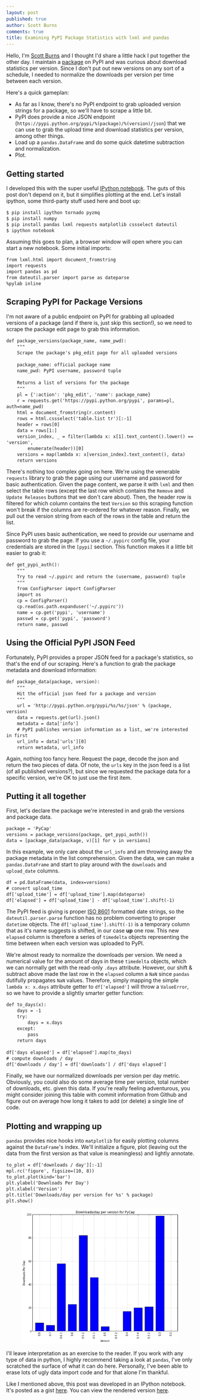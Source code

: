 ```yaml
---
layout: post
published: true
author: Scott Burns
comments: true
title: Examining PyPI Package Statistics with lxml and pandas
---
```


Hello, I'm [Scott Burns](http://sburns.github.com) and I thought I'd share a little hack I put together the other day. I maintain a [package](https://pypi.python.org/pypi/PyCap/) on PyPI and was curious about download statistics per version. Since I don't put out new versions on any sort of a schedule, I needed to normalize the downloads per version per time between each version.

Here's a quick gameplan:

* As far as I know, there's no PyPI endpoint to grab uploaded version strings for a package, so we'll have to scrape a little bit.
* PyPI does provide a nice JSON endpoint (`https://pypi.python.org/pypi/%(package)/%(version)/json`) that we can use to grab the upload time and download statistics per version, among other things.
* Load up a `pandas.DataFrame` and do some quick datetime subtraction and normalization.
* Plot.

## Getting started

I developed this with the super useful [IPython notebook](http://ipython.org/ipython-doc/dev/interactive/htmlnotebook.html). The guts of this post don't depend on it, but it simplifies plotting at the end. Let's install ipython, some third-party stuff used here and boot up:

    $ pip install ipython tornado pyzmq
    $ pip install numpy
    $ pip install pandas lxml requests matplotlib cssselect dateutil
    $ ipython notebook

Assuming this goes to plan, a browser window will open where you can start a new notebook. Some initial imports:

    from lxml.html import document_fromstring
    import requests
    import pandas as pd
    from dateutil.parser import parse as dateparse
    %pylab inline

## Scraping PyPI for Package Versions

I'm not aware of a public endpoint on PyPI for grabbing all uploaded versions of a package (and if there is, just skip this section!), so we need to scrape the package edit page to grab this information.

    def package_versions(package_name, name_pwd):
        """
        Scrape the package's pkg_edit page for all uploaded versions

        package_name: official package name
        name_pwd: PyPI username, password tuple

        Returns a list of versions for the package
        """
        pl = {':action': 'pkg_edit', 'name': package_name}
        r = requests.get('https://pypi.python.org/pypi', params=pl, auth=name_pwd)
        html = document_fromstring(r.content)
        rows = html.cssselect('table.list tr')[:-1]
        header = rows[0]
        data = rows[1:]
        version_index, _ = filter(lambda x: x[1].text_content().lower() == 'version',
            enumerate(header))[0]
        versions = map(lambda x: x[version_index].text_content(), data)
        return versions

There's nothing too complex going on here. We're using the venerable `requests` library to grab the page using our username and password for basic authentication. Given the page content, we parse it with `lxml` and then select the table rows (except the last row which contains the `Remove` and `Update Releases` buttons that we don't care about). Then, the header row is filtered for which column contains the text `Version` so this scraping function won't break if the columns are re-ordered for whatever reason. Finally, we pull out the version string from each of the rows in the table and return the list.

Since PyPI uses basic authentication, we need to provide our username and password to grab the page. If you use a `~/.pypirc` config file, your credentials are stored in the `[pypi]` section. This function makes it a little bit easier to grab it:

    def get_pypi_auth():
        """
        Try to read ~/.pypirc and return the (username, password) tuple
        """
        from ConfigParser import ConfigParser
        import os
        cp = ConfigParser()
        cp.read(os.path.expanduser('~/.pypirc'))
        name = cp.get('pypi', 'username')
        passwd = cp.get('pypi', 'password')
        return name, passwd

## Using the Official PyPI JSON Feed

Fortunately, PyPI provides a proper JSON feed for a package's statistics, so that's the end of our scraping. Here's a function to grab the package metadata and download information:

    def package_data(package, version):
        """
        Hit the official json feed for a package and version
        """
        url = 'http://pypi.python.org/pypi/%s/%s/json' % (package, version)
        data = requests.get(url).json()
        metadata = data['info']
        # PyPI publishes version information as a list, we're interested in first
        url_info = data['urls'][0]
        return metadata, url_info

Again, nothing too fancy here. Request the page, decode the json and return the two pieces of data. Of note, the `urls` key in the json feed is a list (of all published versions?), but since we requested the package data for a specific version, we're OK to just use the first item.

## Putting it all together

First, let's declare the package we're interested in and grab the versions and package data.

    package = 'PyCap'
    versions = package_versions(package, get_pypi_auth())
    data = [package_data(package, v)[1] for v in versions]

In this example, we only care about the `url_info` and am throwing away the package metadata in the list comprehension. Given the data, we can make a `pandas.DataFrame` and start to play around with the `downloads` and `upload_date` columns.

    df = pd.DataFrame(data, index=versions)
    # convert upload_time
    df['upload_time'] = df['upload_time'].map(dateparse)
    df['elapsed'] = df['upload_time'] - df['upload_time'].shift(-1)

The PyPI feed is giving is proper [ISO 8601](http://en.wikipedia.org/wiki/ISO_8601#Combined_date_and_time_representations) formatted date strings, so the `dateutil.parser.parse` function has no problem converting to proper `datetime` objects. The `df['upload_time'].shift(-1)` is a temporary column that as it's name suggests is shifted, in our case **up** one row. This new `elapsed` column is therefore a series of `timedelta` objects representing the time between when each version was uploaded to PyPI.

We're almost ready to normalize the downloads per version. We need a numerical value for the amount of days in these `timedelta` objects, which we can normally get with the read-only `.days` attribute. However, our shift & subtract above made the last row in the `elapsed` column a `NaN` since `pandas` dutifully propagates `NaN` values. Therefore, simply mapping the simple `lambda x: x.days` attribute getter to `df['elapsed']` will throw a `ValueError`, so we have to provide a slightly smarter getter function:

    def to_days(x):
        days = -1
        try:
            days = x.days
        except:
            pass
        return days

    df['days elapsed'] = df['elapsed'].map(to_days)
    # compute downloads / day
    df['downloads / day'] = df['downloads'] / df['days elapsed']

Finally, we have our normalized downloads per version per day metric. Obviously, you could also do some average time per version, total number of downloads, etc. given this data. If you're really feeling adventurous, you might consider joining this table with commit information from Github and figure out on average how long it takes to add (or delete) a single line of code.

## Plotting and wrapping up

`pandas` provides nice hooks into `matplotlib` for easily plotting columns against the `DataFrame`'s index. We'll initialize a figure, plot (leaving out the data from the first version as that value is meaningless) and lightly annotate.

    to_plot = df['downloads / day'][:-1]
    mpl.rc('figure', figsize=(10, 8))
    to_plot.plot(kind='bar')
    plt.ylabel('Downloads Per Day')
    plt.xlabel('Version')
    plt.title('Downloads/day per version for %s' % package)
    plt.show()

<figure>
    <img src="/images/blog-content/pycap-dl.png">
</figure>

I'll leave interpretation as an exercise to the reader. If you work with any type of data in python, I highly recommend taking a look at `pandas`, I've only scratched the surface of what it can do here. Personally, I've been able to erase lots of ugly data import code and for that alone I'm thankful.

Like I mentioned above, this post was developed in an IPython notebook. It's posted as a gist [here](https://gist.github.com/sburns/5153499). You can view the rendered version [here](http://nbviewer.ipython.org/5153499).
